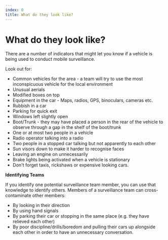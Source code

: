 ```yaml
---
index: 0
title: What do they look like?
---
```

# What do they look like?

There are a number of indicators that might let you know if a vehicle is being used to conduct mobile surveillance.

Look out for:

*   Common vehicles for the area - a team will try to use the most inconspicuous vehicle for the local environment
*   Unusual aerials
*   Modified boxes on top
*   Equipment in the car - Maps, radios, GPS, binoculars, cameras etc.
*   Rubbish in a car
*   Parking for quick exit
*   Windows left slightly open
*   Boot/Trunk - they may have placed a person in the rear of the vehicle to observe through a gap in the shelf of the boot/trunk
*   One or at most two people in a vehicle
*   Radio operator talking into a radio
*   Two people in a stopped car talking but not apparently to each other
*	Sun visors down to make it harder to recognise faces
*   Leaving an engine on unnecessarily
*   Brake lights being activated when a vehicle is stationary
*   Don't forget taxis, rickshaws or expensive looking cars.

**Identifying Teams**  

If you identify one potential surveillance team member, you can use that knowledge to identify others. Members of a surveillance team can cross-contaminate other members:

*   By looking in their direction
*   By using hand signals
*   By parking their car or stopping in the same place (e.g. they have relieved each other)
*   By poor discipline/drills/boredom and pulling their cars up alongside each other in order to have an unnecessary conversation.